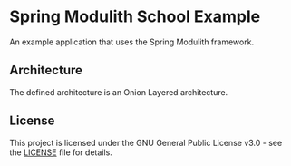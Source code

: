 # Spring Modulith School Example

An example application that uses the Spring Modulith framework.

## Architecture

The defined architecture is an Onion Layered architecture.

## License

This project is licensed under the GNU General Public License v3.0 - see the [LICENSE](LICENSE) file for details.
